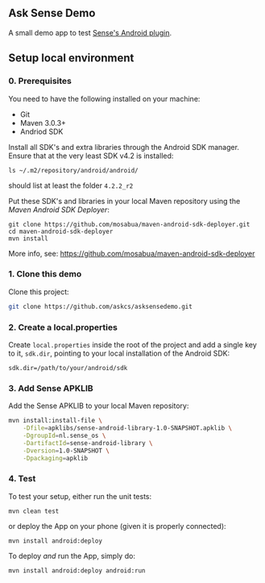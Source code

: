## Ask Sense Demo

A small demo app to test 
[Sense's Android plugin](https://github.com/senseobservationsystems/sense-android-library).

## Setup local environment

### 0. Prerequisites

You need to have the following installed on your machine:

* Git
* Maven 3.0.3+
* Andriod SDK

Install all SDK's and extra libraries through the Android SDK manager. Ensure 
that at the very least SDK v4.2 is installed:

```
ls ~/.m2/repository/android/android/
```

should list at least the folder `4.2.2_r2`

Put these SDK's and libraries in your local Maven repository using the 
*Maven Android SDK Deployer*:

``` 
git clone https://github.com/mosabua/maven-android-sdk-deployer.git
cd maven-android-sdk-deployer
mvn install
```

More info, see: https://github.com/mosabua/maven-android-sdk-deployer

### 1. Clone this demo

Clone this project: 

```bash
git clone https://github.com/askcs/asksensedemo.git
```

### 2. Create a local.properties

Create `local.properties` inside the root of the project and add a single key to 
it, `sdk.dir`, pointing to your local installation of the Android SDK:

```
sdk.dir=/path/to/your/android/sdk
```

### 3. Add Sense APKLIB 

Add the Sense APKLIB to your local Maven repository:

```bash
mvn install:install-file \
    -Dfile=apklibs/sense-android-library-1.0-SNAPSHOT.apklib \
    -DgroupId=nl.sense_os \
    -DartifactId=sense-android-library \
    -Dversion=1.0-SNAPSHOT \
    -Dpackaging=apklib
```

### 4. Test

To test your setup, either run the unit tests:

```
mvn clean test
```

or deploy the App on your phone (given it is properly connected):

```
mvn install android:deploy
```

To deploy *and* run the App, simply do:

```
mvn install android:deploy android:run
```
